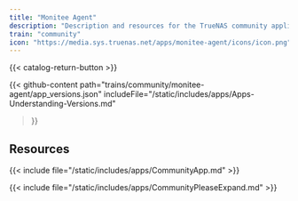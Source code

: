 ```yaml
---
title: "Monitee Agent"
description: "Description and resources for the TrueNAS community application called Monitee Agent."
train: "community"
icon: "https://media.sys.truenas.net/apps/monitee-agent/icons/icon.png"
---
```


{{< catalog-return-button >}}

{{< github-content 
    path="trains/community/monitee-agent/app_versions.json"
	includeFile="/static/includes/apps/Apps-Understanding-Versions.md"
>}}

## Resources

{{< include file="/static/includes/apps/CommunityApp.md" >}}

{{< include file="/static/includes/apps/CommunityPleaseExpand.md" >}}
